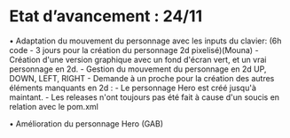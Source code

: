# Etat d’avancement : 24/11


•    Adaptation du mouvement du personnage avec les inputs du clavier: (6h code - 3 jours pour la création du personnage 2d pixelisé)(Mouna)
    - Création d'une version graphique avec un fond d'écran vert, et un vrai personnage en 2d.
    - Gestion du mouvement du personnage en 2d UP, DOWN, LEFT, RIGHT
    - Demande à un proche pour la création des autres éléments manquants en 2d :
        - Le personnage Hero est créé jusqu'à maintant.
    - Les releases n'ont toujours pas été fait à cause d'un soucis en relation avec le pom.xml

•    Amélioration du personnage Hero (GAB)